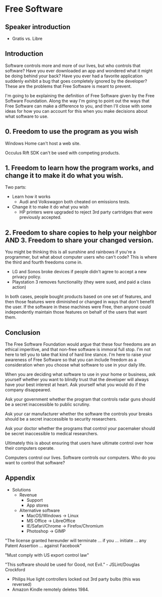 # Free Software

## Speaker introduction

- Gratis vs. Libre

## Introduction

Software controls more and more of our lives, but who controls that software? Have you ever downloaded an app and wondered what it might be doing behind your back? Have you ever had a favorite application suddenly exhibit a bug that goes completely ignored by the developer? These are the problems that Free Software is meant to prevent.

I'm going to be explaining the definition of Free Software given by the Free Software Foundation. Along the way I'm going to point out the ways that Free Software can make a difference to you, and then I'll close with some ideas for how you can account for this when you make decisions about what software to use.

## 0. Freedom to use the program as you wish

Windows Home can't host a web site.

Occulus Rift SDK can't be used with competing products.

## 1. Freedom to learn how the program works, and change it to make it do what you wish.

Two parts:

- Learn how it works
	- Audi and Volkswagon both cheated on emissions tests.
- Change it to make it do what you wish
	- HP printers were upgraded to reject 3rd party cartridges that were previously accepted.

## 2. Freedom to share copies to help your neighbor AND 3. Freedom to share your changed version.

You might be thinking this is all sunshine and rainbows if you're a programmer, but what about computer users who can't code? This is where the third and fourth freedoms come in.

- LG and Sonos broke devices if people didn't agree to accept a new privacy policy.
- Playstation 3 removes functionality (they were sued, and paid a class action)

In both cases, people bought products based on one set of features, and then those features were diminished or changed in ways that don't benefit the user. If the software in these machines were Free, then anyone could independently maintain those features on behalf of the users that want them.

## Conclusion

The Free Software Foundation would argue that these four freedoms are an ethical imperitive, and that non-free software is immoral full stop. I'm not here to tell you to take that kind of hard line stance. I'm here to raise your awareness of Free Software so that you can include freedom as a consideration when you choose what software to use in your daily life.

When you are deciding what software to use in your home or business, ask yourself whether you want to blindly trust that the developer will always have your best interest at heart. Ask yourself what you would do if the company disappeared.

Ask your government whether the program that controls radar guns should be a secret inaccessible to public scrutiny.

Ask your car manufacturer whether the software the controls your breaks should be a secret inaccessible to security researchers.

Ask your doctor whether the programs that control your pacemaker should be secret inaccessible to medical researchers.

Ultimately this is about ensuring that users have ultimate control over how their computers operate.

Computers control our lives. Software controls our computers. Who do you want to control that software?

## Appendix

- Solutions
	- Revenue
		- Support
		- App stores
	- Alternative software
		- MacOS/Windows -> Linux
		- MS Office -> LibreOffice
		- IE/Safari/Chrome -> Firefox/Chromium
		- Photoshop -> GIMP

"The license granted hereunder will terminate ... if you ... initiate ... any Patent Assertion ... against Facebook"

"Must comply with US export control law"

"This software should be used for Good, not Evil.” - JSLint/Douglas Crockford

- Philips Hue light controllers locked out 3rd party bulbs (this was reversed)
- Amazon Kindle remotely deletes 1984.
